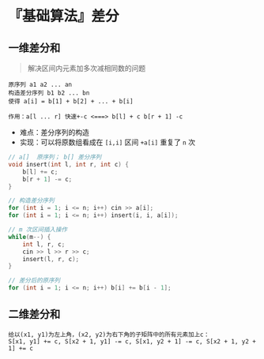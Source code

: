 # 『基础算法』差分

## 一维差分和

> 解决区间内元素加多次减相同数的问题

```text
原序列 a1 a2 ... an
构造差分序列 b1 b2 ... bn
使得 a[i] = b[1] + b[2] + ... + b[i]

作用：a[l ... r] 快速+-c <===> b[l] + c b[r + 1] -c
```

- 难点：差分序列的构造
- 实现：可以将原数组看成在 `[i,i]` 区间 `+a[i]`  重复了 `n` 次

```c++
// a[]  原序列； b[] 差分序列
void insert(int l, int r, int c) {
    b[l] += c;
    b[r + 1] -= c;
}

// 构造差分序列
for (int i = 1; i <= n; i++) cin >> a[i];
for (int i = 1; i <= n; i++) insert(i, i, a[i]); 

// m 次区间插入操作
while(m--) {
    int l, r, c;
    cin >> l >> r >> c;
    insert(l, r, c);
}

// 差分后的原序列
for (int i = 1; i <= n; i++) b[i] += b[i - 1];
```



## 二维差分和

```text
给以(x1, y1)为左上角，(x2, y2)为右下角的子矩阵中的所有元素加上c：
S[x1, y1] += c, S[x2 + 1, y1] -= c, S[x1, y2 + 1] -= c, S[x2 + 1, y2 + 1] += c
```



